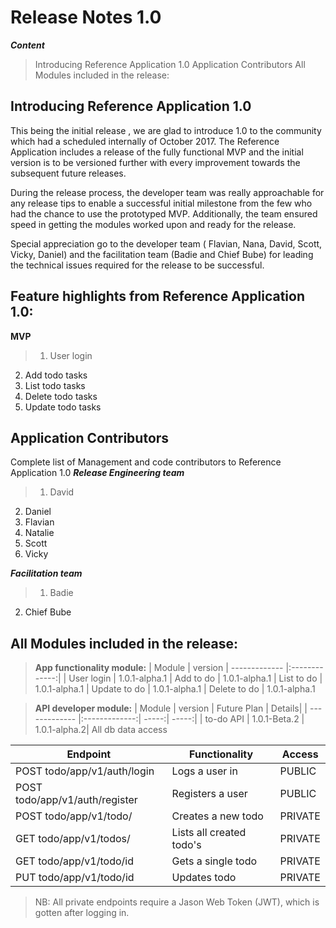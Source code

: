 # **Release Notes 1.0** 

***Content*** 
> Introducing Reference Application 1.0 
> Application Contributors 
> All Modules included in the release: 

## **Introducing Reference Application 1.0** 

This being the initial release , we are glad to introduce 1.0 to the community which had a scheduled internally of October 2017. The Reference Application includes a release of the fully functional MVP and the initial version is to be versioned further with every improvement towards the subsequent future releases. 

During the release process, the developer team was really approachable for any release tips to enable a successful initial milestone from the few who had the chance to use the prototyped MVP. Additionally, the team ensured speed in getting the modules worked upon and ready for the release. 

Special appreciation go to the developer team ( Flavian, Nana, David, Scott, Vicky, Daniel) and the facilitation team (Badie and Chief Bube) for leading the technical issues required for the release to be successful. 

## **Feature highlights from Reference Application 1.0:** 
**MVP** 
>1. User login 
2. Add todo tasks 
3. List todo tasks 
4. Delete todo tasks 
5. Update todo tasks 

## **Application Contributors** 

Complete list of Management and code contributors to Reference Application 1.0 
***Release Engineering team*** 
>1. David 
2. Daniel 
3. Flavian 
4. Natalie 
5. Scott 
6. Vicky 

***Facilitation team*** 
>1. Badie 
2. Chief Bube 

## **All Modules included in the release:** 

> **App functionality module:** 
| Module | version 
| ------------- |:-------------:| 
| User login | 1.0.1-alpha.1 
| Add to do | 1.0.1-alpha.1 
| List to do | 1.0.1-alpha.1 
| Update to do | 1.0.1-alpha.1 
| Delete to do | 1.0.1-alpha.1 

> **API developer module:** 
| Module | version | Future Plan | Details| 
| ------------- |:-------------:| -----:| -----:| 
| to-do API | 1.0.1-Beta.2 | 1.0.1-alpha.2| All db data access

Endpoint | Functionality| Access
------------ | ------------- | ------------- 
POST todo/app/v1/auth/login |Logs a user in | PUBLIC
POST todo/app/v1/auth/register | Registers a user | PUBLIC
POST todo/app/v1/todo/ | Creates a new todo | PRIVATE
GET todo/app/v1/todos/ | Lists all created todo's | PRIVATE
GET todo/app/v1/todo/id | Gets a single todo | PRIVATE
PUT todo/app/v1/todo/id | Updates todo| PRIVATE

> NB: All private endpoints require a Jason Web Token (JWT), which is gotten after logging in.
